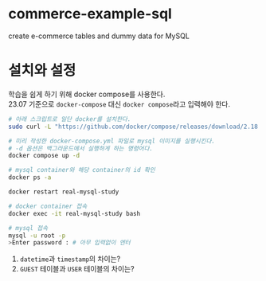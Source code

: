 # commerce-example-sql

create e-commerce tables and dummy data for MySQL

# 설치와 설정

학습을 쉽게 하기 위해 docker compose를 사용한다.  
23.07 기준으로 `docker-compose` 대신 `docker compose`라고 입력해야 한다.

```bash
# 아래 스크립트로 일단 docker를 설치한다.
sudo curl -L "https://github.com/docker/compose/releases/download/2.18.1/docker-compose-$(uname -s)-$(uname -m)" -o /usr/local/bin/docker-compose
```

```bash
# 미리 작성한 docker-compose.yml 파일로 mysql 이미지를 실행시킨다.
# -d 옵션은 백그라운드에서 실행하게 하는 명령어다.
docker compose up -d

# mysql container와 해당 container의 id 확인
docker ps -a

docker restart real-mysql-study

# docker container 접속
docker exec -it real-mysql-study bash

# mysql 접속
mysql -u root -p
>Enter password : # 아무 입력없이 엔터

```

1. `datetime`과 `timestamp`의 차이는?
2. `GUEST` 테이블과 `USER` 테이블의 차이는?
